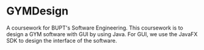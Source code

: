 # GYMDesign
A coursework for BUPT's Software Engineering. This coursework is to design a GYM software with GUI by using Java. For GUI, we use the JavaFX SDK to design the interface of the software.
